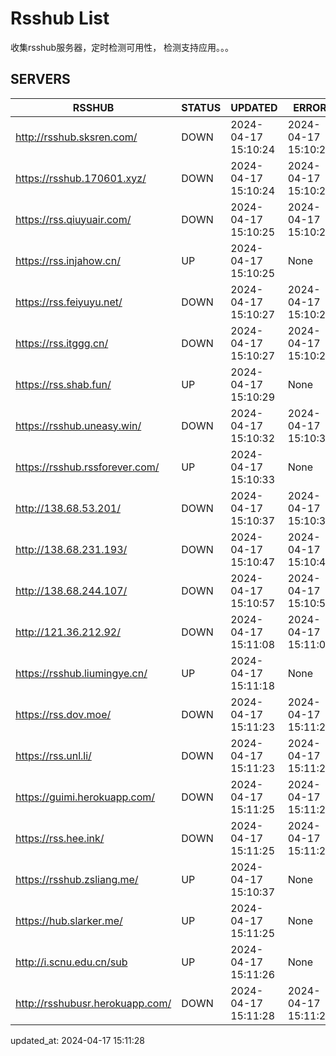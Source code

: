 # Rsshub List

收集rsshub服务器，定时检测可用性， 检测支持应用。。。


## SERVERS

|  RSSHUB   | STATUS  | UPDATED  | ERROR  | TWITTER |  
|  ----  | ----  | ----  | ----  | ---- |  
| http://rsshub.sksren.com/ | DOWN | 2024-04-17 15:10:24 | 2024-04-17 15:10:24 |  
| https://rsshub.170601.xyz/ | DOWN | 2024-04-17 15:10:24 | 2024-04-17 15:10:24 |  
| https://rss.qiuyuair.com/ | DOWN | 2024-04-17 15:10:25 | 2024-04-17 15:10:25 |  
| https://rss.injahow.cn/ | UP | 2024-04-17 15:10:25 | None ||  
| https://rss.feiyuyu.net/ | DOWN | 2024-04-17 15:10:27 | 2024-04-17 15:10:27 |  
| https://rss.itggg.cn/ | DOWN | 2024-04-17 15:10:27 | 2024-04-17 15:10:27 |  
| https://rss.shab.fun/ | UP | 2024-04-17 15:10:29 | None ||  
| https://rsshub.uneasy.win/ | DOWN | 2024-04-17 15:10:32 | 2024-04-17 15:10:32 |  
| https://rsshub.rssforever.com/ | UP | 2024-04-17 15:10:33 | None ||  
| http://138.68.53.201/ | DOWN | 2024-04-17 15:10:37 | 2024-04-17 15:10:37 |  
| http://138.68.231.193/ | DOWN | 2024-04-17 15:10:47 | 2024-04-17 15:10:47 |  
| http://138.68.244.107/ | DOWN | 2024-04-17 15:10:57 | 2024-04-17 15:10:57 |  
| http://121.36.212.92/ | DOWN | 2024-04-17 15:11:08 | 2024-04-17 15:11:08 |  
| https://rsshub.liumingye.cn/ | UP | 2024-04-17 15:11:18 | None ||  
| https://rss.dov.moe/ | DOWN | 2024-04-17 15:11:23 | 2024-04-17 15:11:23 |  
| https://rss.unl.li/ | DOWN | 2024-04-17 15:11:23 | 2024-04-17 15:11:23 |  
| https://guimi.herokuapp.com/ | DOWN | 2024-04-17 15:11:25 | 2024-04-17 15:11:25 |  
| https://rss.hee.ink/ | DOWN | 2024-04-17 15:11:25 | 2024-04-17 15:11:25 |  
| https://rsshub.zsliang.me/ | UP | 2024-04-17 15:10:37 | None |OK|  
| https://hub.slarker.me/ | UP | 2024-04-17 15:11:25 | None ||  
| http://i.scnu.edu.cn/sub | UP | 2024-04-17 15:11:26 | None ||  
| http://rsshubusr.herokuapp.com/ | DOWN | 2024-04-17 15:11:28 | 2024-04-17 15:11:28 |  
  

updated_at: 2024-04-17 15:11:28  
